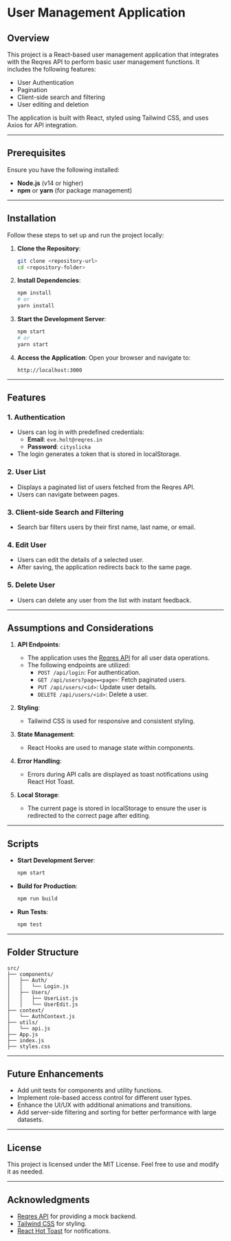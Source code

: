 # User Management Application

## Overview
This project is a React-based user management application that integrates with the Reqres API to perform basic user management functions. It includes the following features:

- User Authentication
- Pagination
- Client-side search and filtering
- User editing and deletion

The application is built with React, styled using Tailwind CSS, and uses Axios for API integration.

---

## Prerequisites

Ensure you have the following installed:

- **Node.js** (v14 or higher)
- **npm** or **yarn** (for package management)

---

## Installation

Follow these steps to set up and run the project locally:

1. **Clone the Repository**:
   ```bash
   git clone <repository-url>
   cd <repository-folder>
   ```

2. **Install Dependencies**:
   ```bash
   npm install
   # or
   yarn install
   ```

3. **Start the Development Server**:
   ```bash
   npm start
   # or
   yarn start
   ```

4. **Access the Application**:
   Open your browser and navigate to:
   ```
   http://localhost:3000
   ```

---

## Features

### 1. **Authentication**
   - Users can log in with predefined credentials:
     - **Email**: `eve.holt@reqres.in`
     - **Password**: `cityslicka`
   - The login generates a token that is stored in localStorage.

### 2. **User List**
   - Displays a paginated list of users fetched from the Reqres API.
   - Users can navigate between pages.

### 3. **Client-side Search and Filtering**
   - Search bar filters users by their first name, last name, or email.

### 4. **Edit User**
   - Users can edit the details of a selected user.
   - After saving, the application redirects back to the same page.

### 5. **Delete User**
   - Users can delete any user from the list with instant feedback.

---

## Assumptions and Considerations

1. **API Endpoints**:
   - The application uses the [Reqres API](https://reqres.in/) for all user data operations.
   - The following endpoints are utilized:
     - `POST /api/login`: For authentication.
     - `GET /api/users?page=<page>`: Fetch paginated users.
     - `PUT /api/users/<id>`: Update user details.
     - `DELETE /api/users/<id>`: Delete a user.

2. **Styling**:
   - Tailwind CSS is used for responsive and consistent styling.

3. **State Management**:
   - React Hooks are used to manage state within components.

4. **Error Handling**:
   - Errors during API calls are displayed as toast notifications using React Hot Toast.

5. **Local Storage**:
   - The current page is stored in localStorage to ensure the user is redirected to the correct page after editing.

---

## Scripts

- **Start Development Server**:
  ```bash
  npm start
  ```

- **Build for Production**:
  ```bash
  npm run build
  ```

- **Run Tests**:
  ```bash
  npm test
  ```

---

## Folder Structure

```
src/
├── components/
│   ├── Auth/
│   │   └── Login.js
│   ├── Users/
│   │   ├── UserList.js
│   │   └── UserEdit.js
├── context/
│   └── AuthContext.js
├── utils/
│   └── api.js
├── App.js
├── index.js
├── styles.css
```

---

## Future Enhancements

- Add unit tests for components and utility functions.
- Implement role-based access control for different user types.
- Enhance the UI/UX with additional animations and transitions.
- Add server-side filtering and sorting for better performance with large datasets.

---

## License

This project is licensed under the MIT License. Feel free to use and modify it as needed.

---

## Acknowledgments

- [Reqres API](https://reqres.in/) for providing a mock backend.
- [Tailwind CSS](https://tailwindcss.com/) for styling.
- [React Hot Toast](https://react-hot-toast.com/) for notifications.

